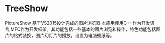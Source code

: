 # TreeShow
PictureShow
基于VS2015设计完成的图片浏览器
本应用使用C++作为开发语言,MFC作为开发框架。其功能包括一些基本的图片浏览和操作，特色功能包括图片的格式装换，图片幻灯片的播放，设置为电脑壁纸等。
